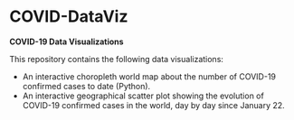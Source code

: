 # COVID-DataViz
**COVID-19 Data Visualizations**

This repository contains the following data visualizations:

* An interactive choropleth world map about the number of COVID-19 confirmed cases to date (Python).
* An interactive geographical scatter plot showing the evolution of COVID-19 confirmed cases in the world, day by day since January 22.